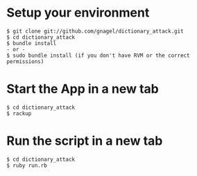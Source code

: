 # Setup your environment
```
$ git clone git://github.com/gnagel/dictionary_attack.git
$ cd dictionary_attack
$ bundle install 
- or - 
$ sudo bundle install (if you don't have RVM or the correct permissions)
```


# Start the App in a new tab
```
$ cd dictionary_attack
$ rackup
```


# Run the script in a new tab
```
$ cd dictionary_attack
$ ruby run.rb
```
